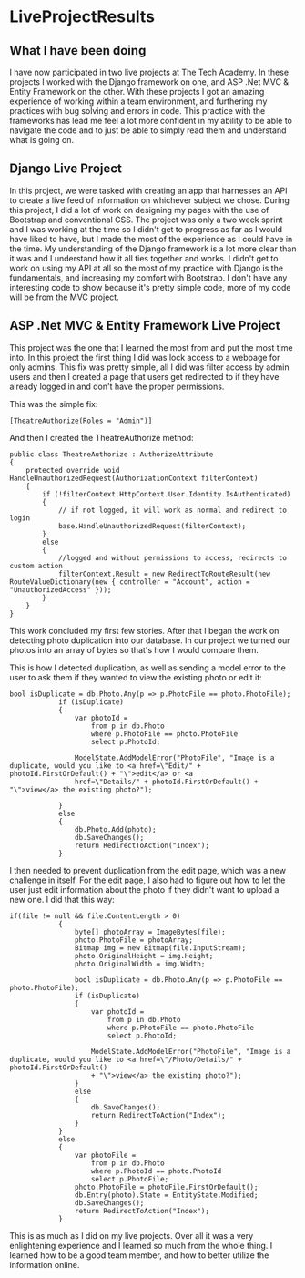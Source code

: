 # LiveProjectResults

## What I have been doing

I have now participated in two live projects at The Tech Academy. In these projects I worked with the Django framework on one, and ASP .Net MVC & Entity Framework on the other. With these projects I got an amazing experience of working within a team environment, and furthering my practices with bug solving and errors in code. This practice with the frameworks has lead me feel a lot more confident in my ability to be able to navigate the code and to just be able to simply read them and understand what is going on. 
 
## Django Live Project
 
In this project, we were tasked with creating an app that harnesses an API to create a live feed of information on whichever subject we chose. During this project, I did a lot of work on designing my pages with the use of Bootstrap and conventional CSS. The project was only a two week sprint and I was working at the time so I didn't get to progress as far as I would have liked to have, but I made the most of the experience as I could have in the time. My understanding of the Django framework is a lot more clear than it was and I understand how it all ties together and works. I didn't get to work on using my API at all so the most of my practice with Django is the fundamentals, and increasing my comfort with Bootstrap. I don't have any interesting code to show because it's pretty simple code, more of my code will be from the MVC project.

## ASP .Net MVC & Entity Framework Live Project

This project was the one that I learned the most from and put the most time into. In this project the first thing I did was lock access to a webpage for only admins. This fix was pretty simple, all I did was filter access by admin users and then I created a page that users get redirected to if they have already logged in and don't have the proper permissions.

This was the simple fix:

    [TheatreAuthorize(Roles = "Admin")]
    
And then I created the TheatreAuthorize method:

    public class TheatreAuthorize : AuthorizeAttribute
    {
        protected override void HandleUnauthorizedRequest(AuthorizationContext filterContext)
        {
            if (!filterContext.HttpContext.User.Identity.IsAuthenticated)
            {
                // if not logged, it will work as normal and redirect to login
                base.HandleUnauthorizedRequest(filterContext);
            }
            else
            {
                //logged and without permissions to access, redirects to custom action
                filterContext.Result = new RedirectToRouteResult(new RouteValueDictionary(new { controller = "Account", action = "UnauthorizedAccess" }));
            }
        }
    }
    
This work concluded my first few stories. After that I began the work on detecting photo duplication into our database. In our project we turned our photos into an array of bytes so that's how I would compare them.

This is how I detected duplication, as well as sending a model error to the user to ask them if they wanted to view the existing photo or edit it:

    bool isDuplicate = db.Photo.Any(p => p.PhotoFile == photo.PhotoFile);
                if (isDuplicate)
                {
                    var photoId =
                        from p in db.Photo
                        where p.PhotoFile == photo.PhotoFile
                        select p.PhotoId;

                    ModelState.AddModelError("PhotoFile", "Image is a duplicate, would you like to <a href=\"Edit/" + photoId.FirstOrDefault() + "\">edit</a> or <a
                    href=\"Details/" + photoId.FirstOrDefault() + "\">view</a> the existing photo?");

                }
                else
                {
                    db.Photo.Add(photo);
                    db.SaveChanges();
                    return RedirectToAction("Index");
                }
                
I then needed to prevent duplication from the edit page, which was a new challenge in itself. For the edit page, I also had to figure out how to let the user just edit information about the photo if they didn't want to upload a new one. I did that this way:

    if(file != null && file.ContentLength > 0)
                {
                    byte[] photoArray = ImageBytes(file);
                    photo.PhotoFile = photoArray;
                    Bitmap img = new Bitmap(file.InputStream);
                    photo.OriginalHeight = img.Height;
                    photo.OriginalWidth = img.Width;

                    bool isDuplicate = db.Photo.Any(p => p.PhotoFile == photo.PhotoFile);
                    if (isDuplicate)
                    {
                        var photoId =
                            from p in db.Photo
                            where p.PhotoFile == photo.PhotoFile
                            select p.PhotoId;

                        ModelState.AddModelError("PhotoFile", "Image is a duplicate, would you like to <a href=\"/Photo/Details/" + photoId.FirstOrDefault()
                        + "\">view</a> the existing photo?");
                    }
                    else
                    {
                        db.SaveChanges();
                        return RedirectToAction("Index");
                    }
                }
                else
                {
                    var photoFile =
                        from p in db.Photo
                        where p.PhotoId == photo.PhotoId
                        select p.PhotoFile;
                    photo.PhotoFile = photoFile.FirstOrDefault();
                    db.Entry(photo).State = EntityState.Modified;
                    db.SaveChanges();
                    return RedirectToAction("Index");
                }
                
This is as much as I did on my live projects. Over all it was a very enlightening experience and I learned so much from the whole thing. I learned how to be a good team member, and how to better utilize the information online. 
